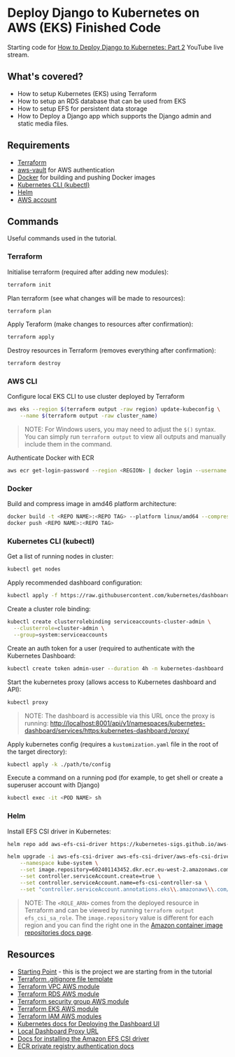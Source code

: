 # Deploy Django to Kubernetes on AWS (EKS) Finished Code

Starting code for [How to Deploy Django to Kubernetes: Part 2](https://youtube.com/live/X_00g6HQwvI) YouTube live stream.

## What's covered?

 * How to setup Kubernetes (EKS) using Terraform
 * How to setup an RDS database that can be used from EKS
 * How to setup EFS for persistent data storage
 * How to Deploy a Django app which supports the Django admin and static media files.

## Requirements

 * [Terraform](https://developer.hashicorp.com/terraform/downloads?product_intent=terraform)
 * [aws-vault](https://github.com/99designs/aws-vault) for AWS authentication
 * [Docker](https://docs.docker.com/engine/install/) for building and pushing Docker images 
 * [Kubernetes CLI (kubectl)](https://kubernetes.io/docs/tasks/tools/install-kubectl-windows/)
 * [Helm](https://helm.sh/docs/intro/quickstart/#install-helm)
 * [AWS account](https://aws.amazon.com/free/)

## Commands

Useful commands used in the tutorial.

### Terraform

Initialise terraform (required after adding new modules):
```sh
terraform init
```

Plan terraform (see what changes will be made to resources):
```sh
terraform plan
```

Apply Teraform (make changes to resources after confirmation):
```sh
terraform apply
```

Destroy resources in Terraform (removes everything after confirmation):
```sh
terraform destroy
```

### AWS CLI

Configure local EKS CLI to use cluster deployed by Terraform
```sh
aws eks --region $(terraform output -raw region) update-kubeconfig \
    --name $(terraform output -raw cluster_name)
```

 > NOTE: For Windows users, you may need to adjust the `$()` syntax. You can simply run `terraform output` to view all outputs and manually include them in the command.

Authenticate Docker with ECR

```sh
aws ecr get-login-password --region <REGION> | docker login --username AWS --password-stdin <ACCOUNT ID>.dkr.ecr.<REGION>.amazonaws.com
```

### Docker

Build and compress image in amd46 platform architecture:

```sh
docker build -t <REPO NAME>:<REPO TAG> --platform linux/amd64 --compress .
docker push <REPO NAME>:<REPO TAG>
```

### Kubernetes CLI (kubectl)

Get a list of running nodes in cluster:
```sh
kubectl get nodes
```

Apply recommended dashboard configuration:

```sh
kubectl apply -f https://raw.githubusercontent.com/kubernetes/dashboard/v2.7.0/aio/deploy/recommended.yaml
```

Create a cluster role binding:
```sh
kubectl create clusterrolebinding serviceaccounts-cluster-admin \
  --clusterrole=cluster-admin \
  --group=system:serviceaccounts
```

Create an auth token for a user (required to authenticate with the Kubernetes Dashboard:
```sh
kubectl create token admin-user --duration 4h -n kubernetes-dashboard
```

Start the kubernetes proxy (allows access to Kubernetes dashboard and API):

```sh
kubectl proxy
```

 > NOTE: The dashboard is accessible via this URL once the proxy is running: [http://localhost:8001/api/v1/namespaces/kubernetes-dashboard/services/https:kubernetes-dashboard:/proxy/](http://localhost:8001/api/v1/namespaces/kubernetes-dashboard/services/https:kubernetes-dashboard:/proxy/)

Apply kubernetes config (requires a `kustomization.yaml` file in the root of the target directory):
```sh
kubectl apply -k ./path/to/config
```

Execute a command on a running pod (for example, to get shell or create a superuser account with Django)

```sh
kubectl exec -it <POD NAME> sh
```


### Helm

Install EFS CSI driver in Kubernetes:

```sh
helm repo add aws-efs-csi-driver https://kubernetes-sigs.github.io/aws-efs-csi-driver/

helm upgrade -i aws-efs-csi-driver aws-efs-csi-driver/aws-efs-csi-driver \
    --namespace kube-system \
    --set image.repository=602401143452.dkr.ecr.eu-west-2.amazonaws.com/eks/aws-efs-csi-driver \
    --set controller.serviceAccount.create=true \
    --set controller.serviceAccount.name=efs-csi-controller-sa \
    --set "controller.serviceAccount.annotations.eks\\.amazonaws\\.com/role-arn"=<ROLE_ARN>
```

 > NOTE: The `<ROLE_ARN>` comes from the deployed resource in Terraform and can be viewed by running `terraform output efs_csi_sa_role`.
 > The `image.repository` value is different for each region and you can find the right one in the [Amazon container image repositories docs page](https://docs.aws.amazon.com/eks/latest/userguide/add-ons-images.html).

## Resources

 * [Starting Point](https://github.com/LondonAppDeveloper/aws-django-eks-tutorial-starter) - this is the project we are starting from in the tutorial
 * [Terraform .gitignore file template](https://github.com/github/gitignore/blob/main/Terraform.gitignore)
 * [Terraform VPC AWS module](https://registry.terraform.io/modules/terraform-aws-modules/vpc/aws/latest)
 * [Terraform RDS AWS module](https://registry.terraform.io/modules/terraform-aws-modules/rds/aws/latest)
 * [Terraform security group AWS module](https://registry.terraform.io/modules/terraform-aws-modules/security-group/aws/latest)
 * [Terraform EKS AWS module](https://registry.terraform.io/modules/terraform-aws-modules/eks/aws/latest)
 * [Terraform IAM AWS modules](https://registry.terraform.io/modules/terraform-aws-modules/iam/aws/latest)
 * [Kubernetes docs for Deploying the Dashboard UI](https://kubernetes.io/docs/tasks/access-application-cluster/web-ui-dashboard/#deploying-the-dashboard-ui)
 * [Local Dashboard Proxy URL](http://localhost:8001/api/v1/namespaces/kubernetes-dashboard/services/https:kubernetes-dashboard:/proxy/)
 * [Docs for installing the Amazon EFS CSI driver](https://docs.aws.amazon.com/eks/latest/userguide/efs-csi.html)
 * [ECR private registry authentication docs](https://docs.aws.amazon.com/AmazonECR/latest/userguide/registry_auth.html)
